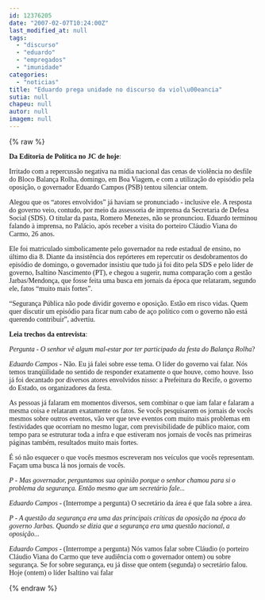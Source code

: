 ```yaml
---
id: 12376205
date: "2007-02-07T10:24:00Z"
last_modified_at: null
tags:
  - "discurso"
  - "eduardo"
  - "empregados"
  - "imunidade"
categories:
  - "noticias"
title: "Eduardo prega unidade no discurso da viol\u00eancia"
sutia: null
chapeu: null
autor: null
imagem: null
---
```

{% raw %}
<p><P><FONT face=Verdana><STRONG>Da Editoria de Política no&nbsp;JC de hoje</STRONG>: </FONT></P></p>
<p><P><FONT face=Verdana>Irritado com a repercussão negativa na mídia nacional das cenas de violência no desfile do Bloco Balança Rolha, domingo, em Boa Viagem, e com a utilização do episódio pela oposição, o governador Eduardo Campos (PSB) tentou silenciar ontem. </FONT></P></p>
<p><P><FONT face=Verdana>Alegou que os “atores envolvidos” já haviam se pronunciado - inclusive ele. A resposta do governo veio, contudo, por meio da assessoria de imprensa da Secretaria de Defesa Social (SDS). O titular da pasta, Romero Menezes, não se pronunciou. Eduardo terminou falando à imprensa, no Palácio, após receber a visita do porteiro Cláudio Viana do Carmo, 26 anos. </FONT></P></p>
<p><P><FONT face=Verdana>Ele foi matriculado simbolicamente pelo governador na rede estadual de ensino, no último dia 8. Diante da insistência dos repórteres em repercutir os desdobramentos do episódio de domingo, o governador insistiu que tudo já foi dito pela SDS e pelo líder de governo, Isaltino Nascimento (PT), e chegou a sugerir, numa comparação com a gestão Jarbas/Mendonça, que fosse feita uma busca em jornais da época que relataram, segundo ele, fatos “muito mais fortes”. </FONT></P></p>
<p><P><FONT face=Verdana>“Segurança Pública não pode dividir governo e oposição. Estão em risco vidas. Quem quer discutir um episódio para ficar num cabo de aço político com o governo não está querendo contribuir”, advertiu. </FONT></P></p>
<p><P><FONT face=Verdana><STRONG>Leia trechos da entrevista</STRONG>: </FONT></P></p>
<p><P><FONT face=Verdana><EM>Pergunta&nbsp;- O senhor vê algum mal-estar por ter participado da festa do Balança Rolha</EM>?</FONT></P></p>
<p><P><FONT face=Verdana><EM>Eduardo Campos -</EM> Não. Eu já falei sobre esse tema. O líder do governo vai falar. Nós temos tranqüilidade no sentido de responder exatamente o que houve, como houve. Isso já foi decantado por diversos atores envolvidos nisso: a Prefeitura do Recife, o governo do Estado, os organizadores da festa. </FONT></P></p>
<p><P><FONT face=Verdana>As pessoas já falaram em momentos diversos, sem combinar o que iam falar e falaram a mesma coisa e relataram exatamente os fatos. Se vocês pesquisarem os jornais de vocês mesmos sobre outros eventos, vão ver que teve eventos com muito mais problemas em festividades que ocorriam no mesmo lugar, com previsibilidade de público maior, com tempo para se estruturar toda a infra e que estiveram nos jornais de vocês nas primeiras páginas também, resultados muito mais fortes. </FONT></P></p>
<p><P><FONT face=Verdana>É só não esquecer o que vocês mesmos escreveram nos veículos que vocês representam. Façam uma busca lá nos jornais de vocês.</FONT></P></p>
<p><P><FONT face=Verdana><EM>P&nbsp;- Mas governador, perguntamos sua opinião porque o senhor chamou para si o problema da segurança. Então mesmo que um secretário fale...</EM></FONT></P></p>
<p><P><FONT face=Verdana><EM>Eduardo Campos</EM> - (Interrompe a pergunta) O secretário da área é que fala sobre a área.</FONT></P></p>
<p><P><FONT face=Verdana><EM>P&nbsp;- A questão da segurança era uma das principais críticas da oposição na época do governo Jarbas. Quando se dizia que a segurança era uma questão nacional, a oposição...</EM></FONT></P></p>
<p><P><FONT face=Verdana><EM>Eduardo Campos</EM> - (Interrompe a pergunta) Nós vamos falar sobre Cláudio (o porteiro Cláudio Viana do Carmo que teve audiência com o governador ontem) ou sobre segurança. Se for sobre segurança, eu já disse que ontem (segunda) o secretário falou. Hoje (ontem) o líder Isaltino vai falar</FONT></P> </p>
{% endraw %}